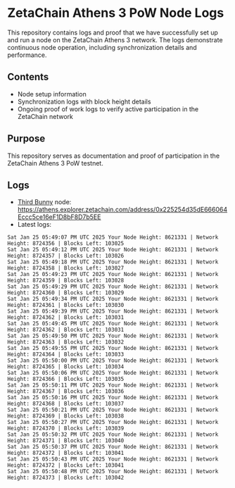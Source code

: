 # ZetaChain Athens 3 PoW Node Logs
This repository contains logs and proof that we have successfully set up and run a node on the ZetaChain Athens 3 network. The logs demonstrate continuous node operation, including synchronization details and performance.

## Contents
- Node setup information
- Synchronization logs with block height details
- Ongoing proof of work logs to verify active participation in the ZetaChain network

## Purpose
This repository serves as documentation and proof of participation in the ZetaChain Athens 3 PoW testnet.

## Logs

- [Third Bunny](https://thirdbunny.xyz/) node: https://athens.explorer.zetachain.com/address/0x225254d35dE666064Eccc5ce16eF1D8bF8D7b5EE
- Latest logs:
```
Sat Jan 25 05:49:07 PM UTC 2025 Your Node Height: 8621331 | Network Height: 8724356 | Blocks Left: 103025
Sat Jan 25 05:49:12 PM UTC 2025 Your Node Height: 8621331 | Network Height: 8724357 | Blocks Left: 103026
Sat Jan 25 05:49:18 PM UTC 2025 Your Node Height: 8621331 | Network Height: 8724358 | Blocks Left: 103027
Sat Jan 25 05:49:23 PM UTC 2025 Your Node Height: 8621331 | Network Height: 8724359 | Blocks Left: 103028
Sat Jan 25 05:49:29 PM UTC 2025 Your Node Height: 8621331 | Network Height: 8724360 | Blocks Left: 103029
Sat Jan 25 05:49:34 PM UTC 2025 Your Node Height: 8621331 | Network Height: 8724361 | Blocks Left: 103030
Sat Jan 25 05:49:39 PM UTC 2025 Your Node Height: 8621331 | Network Height: 8724362 | Blocks Left: 103031
Sat Jan 25 05:49:45 PM UTC 2025 Your Node Height: 8621331 | Network Height: 8724362 | Blocks Left: 103031
Sat Jan 25 05:49:50 PM UTC 2025 Your Node Height: 8621331 | Network Height: 8724363 | Blocks Left: 103032
Sat Jan 25 05:49:55 PM UTC 2025 Your Node Height: 8621331 | Network Height: 8724364 | Blocks Left: 103033
Sat Jan 25 05:50:00 PM UTC 2025 Your Node Height: 8621331 | Network Height: 8724365 | Blocks Left: 103034
Sat Jan 25 05:50:06 PM UTC 2025 Your Node Height: 8621331 | Network Height: 8724366 | Blocks Left: 103035
Sat Jan 25 05:50:11 PM UTC 2025 Your Node Height: 8621331 | Network Height: 8724367 | Blocks Left: 103036
Sat Jan 25 05:50:16 PM UTC 2025 Your Node Height: 8621331 | Network Height: 8724368 | Blocks Left: 103037
Sat Jan 25 05:50:21 PM UTC 2025 Your Node Height: 8621331 | Network Height: 8724369 | Blocks Left: 103038
Sat Jan 25 05:50:27 PM UTC 2025 Your Node Height: 8621331 | Network Height: 8724370 | Blocks Left: 103039
Sat Jan 25 05:50:32 PM UTC 2025 Your Node Height: 8621331 | Network Height: 8724371 | Blocks Left: 103040
Sat Jan 25 05:50:37 PM UTC 2025 Your Node Height: 8621331 | Network Height: 8724372 | Blocks Left: 103041
Sat Jan 25 05:50:43 PM UTC 2025 Your Node Height: 8621331 | Network Height: 8724372 | Blocks Left: 103041
Sat Jan 25 05:50:48 PM UTC 2025 Your Node Height: 8621331 | Network Height: 8724373 | Blocks Left: 103042
```
